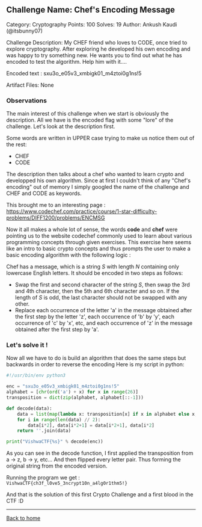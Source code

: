 ## Challenge Name: Chef's Encoding Message
Category: Cryptography
Points: 100
Solves: 19
Author: Ankush Kaudi (@itsbunny07)

Challenge Description: 
My CHEF friend who loves to CODE, once tried to explore cryptography.
After exploring he developed his own encoding and was happy to try something new.
He wants you to find out what he has encoded to test the algorithm. Help him with it....

Encoded text : sxu3o_e05v3_xmbigk01_m4ztoi0g1ns!5

Artifact Files:
None

### Observations

The main interest of this challenge when we start is obviously the description. All we have is 
the encoded flag with some "lore" of the challenge. Let's look at the description first.

Some words are written in UPPER case trying to make us notice them out of the rest:
- CHEF
- CODE

The description then talks about a chef who wanted to learn crypto and developped his own algorithm.
Since at first I couldn't think of any "Chef's encoding" out of memory I simply googled the name of the challenge and 
CHEF and CODE as keywords.

This brought me to an interesting page : https://www.codechef.com/practice/course/1-star-difficulty-problems/DIFF1200/problems/ENCMSG

Now it all makes a whole lot of sense, the words **code** and **chef** were pointing us to the website codechef
commonly used to learn about various programming concepts through given exercises. This exercise here seems like an intro to
basic crypto concepts and thus prompts the user to make a basic encoding algorithm with the following logic : 

Chef has a message, which is a string *S* with length *N* containing only lowercase English letters. 
It should be encoded in two steps as follows:
- Swap the first and second character of the string *S*, then swap the 3rd and 4th character, then the 5th and 6th character and so on. If the length of *S* is odd, the last character should not be swapped with any other.
- Replace each occurrence of the letter 'a' in the message obtained after the first step by the letter 'z', each occurrence of 'b' by 'y', each occurrence of 'c' by 'x', etc, and each occurrence of 'z' in the message obtained after the first step by 'a'.

### Let's solve it !
Now all we have to do is build an algorithm that does the same steps but backwards in order to reverse the encoding
Here is my script in python:

```py
#!/usr/bin/env python3

enc = "sxu3o_e05v3_xmbigk01_m4ztoi0g1ns!5"
alphabet = [chr(ord('a') + x) for x in range(26)]
transposition = dict(zip(alphabet, alphabet[::-1]))

def decode(data):
    data = list(map(lambda x: transposition[x] if x in alphabet else x, data))
    for i in range(len(data) // 2):
        data[i*2], data[i*2+1] = data[i*2+1], data[i*2]
    return ''.join(data)

print("VishwaCTF{%s}" % decode(enc))
```

As you can see in the decode function, I first applied the transposition from a -> z, b -> y, etc...
And then flipped every letter pair. Thus forming the original string from the encoded version.

Running the program we get : 
`VishwaCTF{ch3f_l0ve5_3ncrypt10n_a4lg0r1thm5!}`

And that is the solution of this first Crypto Challenge and a first blood in the CTF :D

---
[Back to home](../../README.md)

